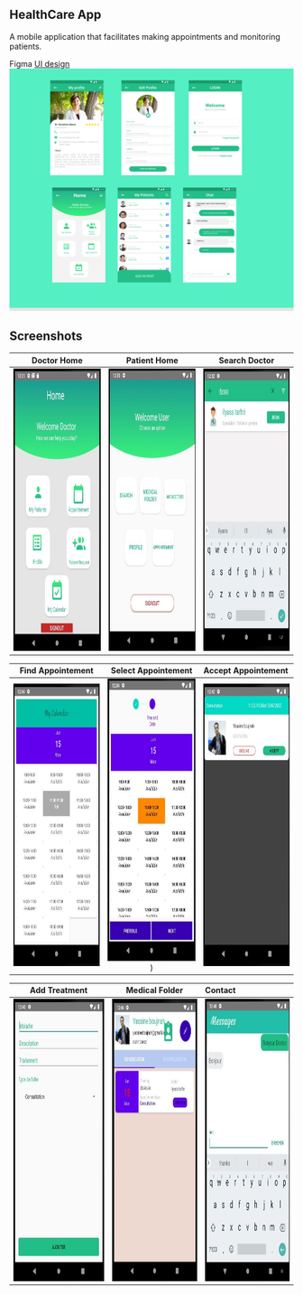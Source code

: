 ## HealthCare App
A mobile application that facilitates making appointments and monitoring patients.


Figma [UI design](https://www.figma.com/file/L0xzd81wOR54JDfknXAZaR/HealthCare?node-id=0%3A1)
<img src="Screenshots/App_ui.png"/>


## Screenshots

  Doctor Home                 |    Patient Home        | Search Doctor
:-------------------------:|:-------------------------:|:-------------------------:
<img src="Screenshots/Doctor_home.jpg" height="500em" />|<img src="Screenshots/Patient_home.jpg" height="500em" />|<img src="Screenshots/Search_doctor.jpg" height="500em" />

  Find Appointement                 |    Select Appointement        | Accept Appointement
:-------------------------:|:-------------------------:|:----------------------
<img src="Screenshots/Appointment_1.jpg" height="500em" />|<img src="Screenshots/Appointment_2.jpg" height="500em" />)|<img src="Screenshots/Appointment_3.jpg" height="500em" />

  Add Treatment                |    Medical Folder        | Contact
:-------------------------:|:-------------------------:|:----------------------
<img src="Screenshots/Medical_folder_1.jpg" height="500em" />|<img src="Screenshots/Medical_folder_2.jpg" height="500em" />|<img src="Screenshots/Medical_folder_3.jpg" height="500em" />


